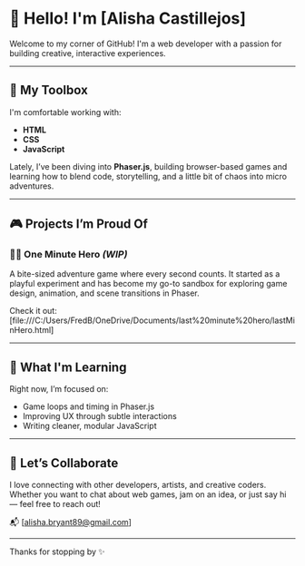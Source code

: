 # 👋 Hello! I'm [Alisha Castillejos]

Welcome to my corner of GitHub! I'm a web developer with a passion for building creative, interactive experiences.

---

## 🧰 My Toolbox

I'm comfortable working with:
- **HTML**
- **CSS**
- **JavaScript**

Lately, I’ve been diving into **Phaser.js**, building browser-based games and learning how to blend code, storytelling, and a little bit of chaos into micro adventures.

---

## 🎮 Projects I’m Proud Of

### 🦸‍♀️ One Minute Hero *(WIP)*
A bite-sized adventure game where every second counts. It started as a playful experiment and has become my go-to sandbox for exploring game design, animation, and scene transitions in Phaser.

Check it out: [file:///C:/Users/FredB/OneDrive/Documents/last%20minute%20hero/lastMinHero.html]

---

## 🌱 What I'm Learning

Right now, I’m focused on:
- Game loops and timing in Phaser.js
- Improving UX through subtle interactions
- Writing cleaner, modular JavaScript

---

## 🤝 Let’s Collaborate

I love connecting with other developers, artists, and creative coders. Whether you want to chat about web games, jam on an idea, or just say hi — feel free to reach out!

📬 [alisha.bryant89@gmail.com]

---

Thanks for stopping by ✨

